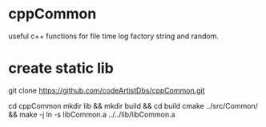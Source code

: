 # cppCommon

useful c++ functions for file time log factory string and random.


# create static lib

git clone https://github.com/codeArtistDbs/cppCommon.git

cd cppCommon 
mkdir lib && mkdir build && cd build 
cmake ../src/Common/ && make -j
ln -s libCommon.a ../../lib/libCommon.a
